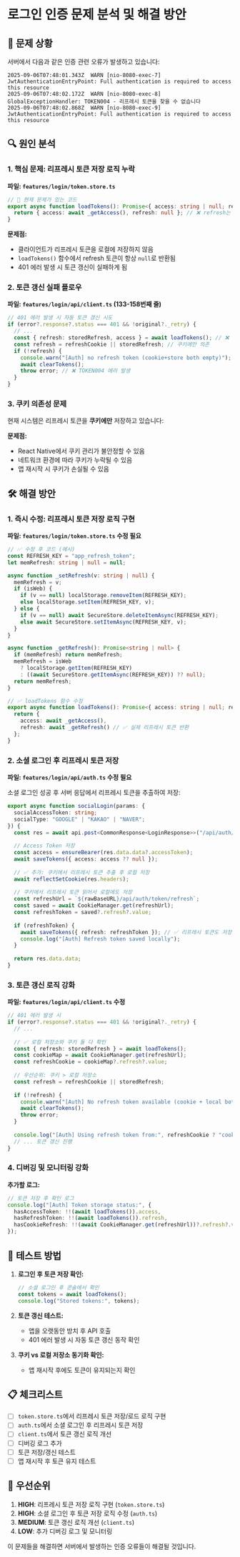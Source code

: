 # 로그인 인증 문제 분석 및 해결 방안

## 🚨 문제 상황

서버에서 다음과 같은 인증 관련 오류가 발생하고 있습니다:

```
2025-09-06T07:48:01.343Z  WARN [nio-8080-exec-7] JwtAuthenticationEntryPoint: Full authentication is required to access this resource
2025-09-06T07:48:02.172Z  WARN [nio-8080-exec-8] GlobalExceptionHandler: TOKEN004 - 리프레시 토큰을 찾을 수 없습니다
2025-09-06T07:48:02.868Z  WARN [nio-8080-exec-9] JwtAuthenticationEntryPoint: Full authentication is required to access this resource
```

## 🔍 원인 분석

### 1. 핵심 문제: 리프레시 토큰 저장 로직 누락

**파일: `features/login/token.store.ts`**
```typescript
// 🚫 현재 문제가 있는 코드
export async function loadTokens(): Promise<{ access: string | null; refresh: null }> {
  return { access: await _getAccess(), refresh: null }; // ❌ refresh는 항상 null
}
```

**문제점:**
- 클라이언트가 리프레시 토큰을 로컬에 저장하지 않음
- `loadTokens()` 함수에서 refresh 토큰이 항상 `null`로 반환됨
- 401 에러 발생 시 토큰 갱신이 실패하게 됨

### 2. 토큰 갱신 실패 플로우

**파일: `features/login/api/client.ts` (133-158번째 줄)**

```typescript
// 401 에러 발생 시 자동 토큰 갱신 시도
if (error?.response?.status === 401 && !original?._retry) {
  // ... 
  const { refresh: storedRefresh, access } = await loadTokens(); // ❌ refresh는 항상 null
  const refresh = refreshCookie || storedRefresh; // 쿠키에만 의존
  if (!refresh) {
    console.warn("[Auth] no refresh token (cookie+store both empty)");
    await clearTokens();
    throw error; // ❌ TOKEN004 에러 발생
  }
}
```

### 3. 쿠키 의존성 문제

현재 시스템은 리프레시 토큰을 **쿠키에만** 저장하고 있습니다:

**문제점:**
- React Native에서 쿠키 관리가 불안정할 수 있음
- 네트워크 환경에 따라 쿠키가 누락될 수 있음
- 앱 재시작 시 쿠키가 손실될 수 있음

## 🛠️ 해결 방안

### 1. 즉시 수정: 리프레시 토큰 저장 로직 구현

**파일: `features/login/token.store.ts` 수정 필요**

```typescript
// ✅ 수정 후 코드 (예시)
const REFRESH_KEY = "app_refresh_token";
let memRefresh: string | null = null;

async function _setRefresh(v: string | null) {
  memRefresh = v;
  if (isWeb) {
    if (v == null) localStorage.removeItem(REFRESH_KEY);
    else localStorage.setItem(REFRESH_KEY, v);
  } else {
    if (v == null) await SecureStore.deleteItemAsync(REFRESH_KEY);
    else await SecureStore.setItemAsync(REFRESH_KEY, v);
  }
}

async function _getRefresh(): Promise<string | null> {
  if (memRefresh) return memRefresh;
  memRefresh = isWeb
    ? localStorage.getItem(REFRESH_KEY)
    : ((await SecureStore.getItemAsync(REFRESH_KEY)) ?? null);
  return memRefresh;
}

// ✅ loadTokens 함수 수정
export async function loadTokens(): Promise<{ access: string | null; refresh: string | null }> {
  return { 
    access: await _getAccess(), 
    refresh: await _getRefresh() // ✅ 실제 리프레시 토큰 반환
  };
}
```

### 2. 소셜 로그인 후 리프레시 토큰 저장

**파일: `features/login/api/auth.ts` 수정 필요**

소셜 로그인 성공 후 서버 응답에서 리프레시 토큰을 추출하여 저장:

```typescript
export async function socialLogin(params: {
  socialAccessToken: string;
  socialType: "GOOGLE" | "KAKAO" | "NAVER";
}) {
  const res = await api.post<CommonResponse<LoginResponse>>("/api/auth/social/login", params);
  
  // Access Token 저장
  const access = ensureBearer(res.data.data?.accessToken);
  await saveTokens({ access: access ?? null });
  
  // ✅ 추가: 쿠키에서 리프레시 토큰 추출 후 로컬 저장
  await reflectSetCookie(res.headers);
  
  // 쿠키에서 리프레시 토큰 읽어서 로컬에도 저장
  const refreshUrl = `${rawBaseURL}/api/auth/token/refresh`;
  const saved = await CookieManager.get(refreshUrl);
  const refreshToken = saved?.refresh?.value;
  
  if (refreshToken) {
    await saveTokens({ refresh: refreshToken }); // ✅ 리프레시 토큰도 저장
    console.log("[Auth] Refresh token saved locally");
  }
  
  return res.data.data;
}
```

### 3. 토큰 갱신 로직 강화

**파일: `features/login/api/client.ts` 수정**

```typescript
// 401 에러 발생 시
if (error?.response?.status === 401 && !original?._retry) {
  // ...
  
  // ✅ 로컬 저장소와 쿠키 둘 다 확인
  const { refresh: storedRefresh } = await loadTokens();
  const cookieMap = await CookieManager.get(refreshUrl);
  const refreshCookie = cookieMap?.refresh?.value;
  
  // 우선순위: 쿠키 > 로컬 저장소
  const refresh = refreshCookie || storedRefresh;
  
  if (!refresh) {
    console.warn("[Auth] No refresh token available (cookie + local both empty)");
    await clearTokens();
    throw error;
  }
  
  console.log("[Auth] Using refresh token from:", refreshCookie ? "cookie" : "local");
  // ... 토큰 갱신 진행
}
```

### 4. 디버깅 및 모니터링 강화

**추가할 로그:**

```typescript
// 토큰 저장 후 확인 로그
console.log("[Auth] Token storage status:", {
  hasAccessToken: !!(await loadTokens()).access,
  hasRefreshToken: !!(await loadTokens()).refresh,
  hasCookieRefresh: !!(await CookieManager.get(refreshUrl))?.refresh?.value
});
```

## 🧪 테스트 방법

1. **로그인 후 토큰 저장 확인:**
   ```typescript
   // 소셜 로그인 후 콘솔에서 확인
   const tokens = await loadTokens();
   console.log("Stored tokens:", tokens);
   ```

2. **토큰 갱신 테스트:**
   - 앱을 오랫동안 방치 후 API 호출
   - 401 에러 발생 시 자동 토큰 갱신 동작 확인

3. **쿠키 vs 로컬 저장소 동기화 확인:**
   - 앱 재시작 후에도 토큰이 유지되는지 확인

## 📋 체크리스트

- [ ] `token.store.ts`에서 리프레시 토큰 저장/로드 로직 구현
- [ ] `auth.ts`에서 소셜 로그인 후 리프레시 토큰 저장
- [ ] `client.ts`에서 토큰 갱신 로직 개선
- [ ] 디버깅 로그 추가
- [ ] 토큰 저장/갱신 테스트
- [ ] 앱 재시작 후 토큰 유지 테스트

## 🎯 우선순위

1. **HIGH**: 리프레시 토큰 저장 로직 구현 (`token.store.ts`)
2. **HIGH**: 소셜 로그인 후 토큰 저장 로직 수정 (`auth.ts`)
3. **MEDIUM**: 토큰 갱신 로직 개선 (`client.ts`)
4. **LOW**: 추가 디버깅 로그 및 모니터링

이 문제들을 해결하면 서버에서 발생하는 인증 오류들이 해결될 것입니다.